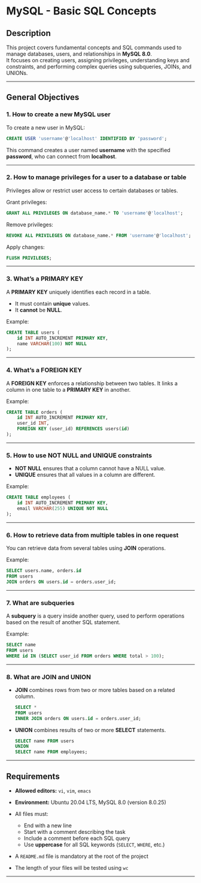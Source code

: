 
# MySQL - Basic SQL Concepts

## Description
This project covers fundamental concepts and SQL commands used to manage databases, users, and relationships in **MySQL 8.0**.  
It focuses on creating users, assigning privileges, understanding keys and constraints, and performing complex queries using subqueries, JOINs, and UNIONs.

---

## General Objectives

### 1. How to create a new MySQL user
To create a new user in MySQL:
```sql
CREATE USER 'username'@'localhost' IDENTIFIED BY 'password';
````

This command creates a user named **username** with the specified **password**, who can connect from **localhost**.

---

### 2. How to manage privileges for a user to a database or table

Privileges allow or restrict user access to certain databases or tables.

Grant privileges:

```sql
GRANT ALL PRIVILEGES ON database_name.* TO 'username'@'localhost';
```

Remove privileges:

```sql
REVOKE ALL PRIVILEGES ON database_name.* FROM 'username'@'localhost';
```

Apply changes:

```sql
FLUSH PRIVILEGES;
```

---

### 3. What’s a PRIMARY KEY

A **PRIMARY KEY** uniquely identifies each record in a table.

* It must contain **unique** values.
* It **cannot** be **NULL**.

Example:

```sql
CREATE TABLE users (
    id INT AUTO_INCREMENT PRIMARY KEY,
    name VARCHAR(100) NOT NULL
);
```

---

### 4. What’s a FOREIGN KEY

A **FOREIGN KEY** enforces a relationship between two tables.
It links a column in one table to a **PRIMARY KEY** in another.

Example:

```sql
CREATE TABLE orders (
    id INT AUTO_INCREMENT PRIMARY KEY,
    user_id INT,
    FOREIGN KEY (user_id) REFERENCES users(id)
);
```

---

### 5. How to use NOT NULL and UNIQUE constraints

* **NOT NULL** ensures that a column cannot have a NULL value.
* **UNIQUE** ensures that all values in a column are different.

Example:

```sql
CREATE TABLE employees (
    id INT AUTO_INCREMENT PRIMARY KEY,
    email VARCHAR(255) UNIQUE NOT NULL
);
```

---

### 6. How to retrieve data from multiple tables in one request

You can retrieve data from several tables using **JOIN** operations.

Example:

```sql
SELECT users.name, orders.id
FROM users
JOIN orders ON users.id = orders.user_id;
```

---

### 7. What are subqueries

A **subquery** is a query inside another query, used to perform operations based on the result of another SQL statement.

Example:

```sql
SELECT name
FROM users
WHERE id IN (SELECT user_id FROM orders WHERE total > 100);
```

---

### 8. What are JOIN and UNION

* **JOIN** combines rows from two or more tables based on a related column.

  ```sql
  SELECT *
  FROM users
  INNER JOIN orders ON users.id = orders.user_id;
  ```

* **UNION** combines results of two or more **SELECT** statements.

  ```sql
  SELECT name FROM users
  UNION
  SELECT name FROM employees;
  ```

---

## Requirements

* **Allowed editors:** `vi`, `vim`, `emacs`
* **Environment:** Ubuntu 20.04 LTS, MySQL 8.0 (version 8.0.25)
* All files must:

  * End with a new line
  * Start with a comment describing the task
  * Include a comment before each SQL query
  * Use **uppercase** for all SQL keywords (`SELECT`, `WHERE`, etc.)
* A `README.md` file is mandatory at the root of the project
* The length of your files will be tested using `wc`

---